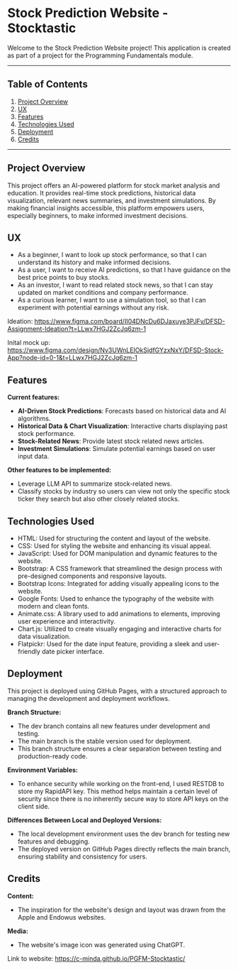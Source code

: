 # Stock Prediction Website - Stocktastic

Welcome to the Stock Prediction Website project! This application is created as part of a project for the Programming Fundamentals module.

---

## Table of Contents

1. [Project Overview](#project-overview)
2. [UX](#ux)
3. [Features](#features)
4. [Technologies Used](#technologies-used)
5. [Deployment](#deployment)
6. [Credits](#credits)

---

## Project Overview

This project offers an AI-powered platform for stock market analysis and education. It provides real-time stock predictions, historical data visualization, relevant news summaries, and investment simulations. By making financial insights accessible, this platform empowers users, especially beginners, to make informed investment decisions.

## UX

- As a beginner, I want to look up stock performance, so that I can understand its history and make informed decisions.
- As a user, I want to receive AI predictions, so that I have guidance on the best price points to buy stocks.
- As an investor, I want to read related stock news, so that I can stay updated on market conditions and company performance.
- As a curious learner, I want to use a simulation tool, so that I can experiment with potential earnings without any risk.

Ideation: https://www.figma.com/board/II04DNcDu6DJaxuye3PJFv/DFSD-Assignment-Ideation?t=LLwx7HGJ2ZcJq6zm-1

Inital mock up: https://www.figma.com/design/Nv3UWnLEIOkSjdfGYzxNxY/DFSD-Stock-App?node-id=0-1&t=LLwx7HGJ2ZcJq6zm-1

## Features

**Current features:**

- **AI-Driven Stock Predictions**: Forecasts based on historical data and AI algorithms.
- **Historical Data & Chart Visualization**: Interactive charts displaying past stock performance.
- **Stock-Related News**: Provide latest stock related news articles.
- **Investment Simulations**: Simulate potential earnings based on user input data.

**Other features to be implemented:**

- Leverage LLM API to summarize stock-related news.
- Classify stocks by industry so users can view not only the specific stock ticker they search but also other closely related stocks.

## Technologies Used

- HTML: Used for structuring the content and layout of the website.
- CSS: Used for styling the website and enhancing its visual appeal.
- JavaScript: Used for DOM manipulation and dynamic features to the website.
- Bootstrap: A CSS framework that streamlined the design process with pre-designed components and responsive layouts.
- Bootstrap Icons: Integrated for adding visually appealing icons to the website.
- Google Fonts: Used to enhance the typography of the website with modern and clean fonts.
- Animate.css: A library used to add animations to elements, improving user experience and interactivity.
- Chart.js: Utilized to create visually engaging and interactive charts for data visualization.
- Flatpickr: Used for the date input feature, providing a sleek and user-friendly date picker interface.

## Deployment

This project is deployed using GitHub Pages, with a structured approach to managing the development and deployment workflows.

**Branch Structure:**

- The dev branch contains all new features under development and testing.
- The main branch is the stable version used for deployment.
- This branch structure ensures a clear separation between testing and production-ready code.

**Environment Variables:**

- To enhance security while working on the front-end, I used RESTDB to store my RapidAPI key. This method helps maintain a certain level of security since there is no inherently secure way to store API keys on the client side.

**Differences Between Local and Deployed Versions:**

- The local development environment uses the dev branch for testing new features and debugging.
- The deployed version on GitHub Pages directly reflects the main branch, ensuring stability and consistency for users.

## Credits

**Content:**

- The inspiration for the website's design and layout was drawn from the Apple and Endowus websites.

**Media:**

- The website's image icon was generated using ChatGPT.

Link to website: https://c-minda.github.io/PGFM-Stocktastic/
